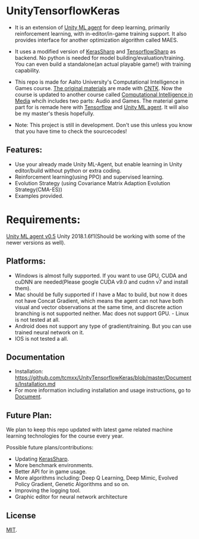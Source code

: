 # UnityTensorflowKeras

- It is an extension of [Unity ML agent](https://github.com/Unity-Technologies/ml-agents) for deep learning, primarily reinforcement learning, with in-editor/in-game training support. It also provides interface for another optimization algorithm called MAES.

- It uses a modified version of [KerasSharp](https://github.com/tcmxx/keras-sharp) and [TensorflowSharp](https://github.com/migueldeicaza/TensorFlowSharp) as backend. No python is needed for model building/evaluation/training. You can even build a standalone(an actual playable game!) with training capability.

- This repo is made for Aalto University's Computational Intelligence in Games course. [The original materials](https://github.com/tcmxx/CNTKUnityTools) are made with [CNTK](https://github.com/Microsoft/CNTK). Now the course is updated to another course called [Computational Intelligence in Media](https://onlinelearning.aalto.fi/pilot/intelligent-computational-media/) whcih includes two parts: Audio and Games. The material game part for is remade here with [Tensorflow](https://github.com/tensorflow/tensorflow) and [Unity ML agent](https://github.com/Unity-Technologies/ml-agents). It will also be my master's thesis hopefully.

- Note: This project is still in development. Don't use this unless you know that you have time to check the sourcecodes!


## Features:
* Use your already made Unity ML-Agent, but enable learning in Unity editor/build without python or extra coding.
* Reinforcement learning(using PPO) and supervised learning.
* Evolution Strategy (using Covariance Matrix Adaption Evolution Strategy(CMA-ES))
* Examples provided.

# Requirements: 
[Unity ML agent v0.5](https://github.com/Unity-Technologies/ml-agents) 
Unity 2018.1.6f1(Should be working with some of the newer versions as well).

## Platforms:
- Windows is almost fully supported. If you want to use GPU, CUDA and cuDNN are needed(Please google CUDA v9.0 and cudnn v7 and install them). 
- Mac should be fully supported if I have a Mac to build, but now it does not have Concat Gradient, which means the agent can not have both visual and vector observations at the same time, and discrete action branching is not supported neither. Mac does not support GPU. - Linux is not tested at all.
- Android does not support any type of gradient/training. But you can use trained neural network on it. 
- IOS is not tested a all.

## Documentation
- Installation: https://github.com/tcmxx/UnityTensorflowKeras/blob/master/Documents/Installation.md
- For more information including installation and usage instructions, go to [Document](Documents/Readme.md).

## Future Plan:
We plan to keep this repo updated with latest game related machine learning technologies for the course every year.

Possible future plans/contributions:
* Updating [KerasSharp](https://github.com/tcmxx/keras-sharp).
* More benchmark environments.
* Better API for in game usage.
* More algorithms including: Deep Q Learning, Deep Mimic, Evolved Policy Gradient, Genetic Algorithms and so on.
* Improving the logging tool.
* Graphic editor for neural network architecture

## License
[MIT](LICENSE).
